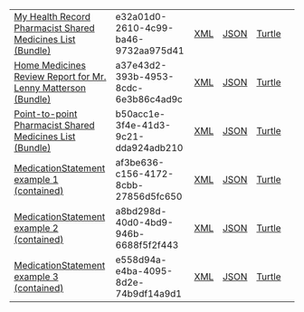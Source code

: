 <table class="list" width="100%">
            <tr>
                <td><a href="Bundle-e32a01d0-2610-4c99-ba46-9732aa975d41.html">My Health Record Pharmacist Shared Medicines List (Bundle)</a></td>
                <td>e32a01d0-2610-4c99-ba46-9732aa975d41</td>
                <td><a href="Bundle-e32a01d0-2610-4c99-ba46-9732aa975d41.xml.html">XML</a></td>
                <td><a href="Bundle-e32a01d0-2610-4c99-ba46-9732aa975d41.json.html">JSON</a></td>
                <td><a href="Bundle-e32a01d0-2610-4c99-ba46-9732aa975d41.ttl.html">Turtle</a></td>
                <td></td>
            </tr>
            <tr>
                <td><a href="Bundle-a37e43d2-393b-4953-8cdc-6e3b86c4ad9c.html">Home Medicines Review Report for Mr. Lenny Matterson (Bundle)</a></td>
                <td>a37e43d2-393b-4953-8cdc-6e3b86c4ad9c</td>
                <td><a href="Bundle-a37e43d2-393b-4953-8cdc-6e3b86c4ad9c.xml.html">XML</a></td>
                <td><a href="Bundle-a37e43d2-393b-4953-8cdc-6e3b86c4ad9c.json.html">JSON</a></td>
                <td><a href="Bundle-a37e43d2-393b-4953-8cdc-6e3b86c4ad9c.ttl.html">Turtle</a></td>
                <td></td>
            </tr>
            <tr>
                <td><a href="Bundle-b50acc1e-3f4e-41d3-9c21-dda924adb210.html">Point-to-point Pharmacist Shared Medicines List (Bundle)</a></td>
                <td>b50acc1e-3f4e-41d3-9c21-dda924adb210</td>
                <td><a href="Bundle-b50acc1e-3f4e-41d3-9c21-dda924adb210.xml.html">XML</a></td>
                <td><a href="Bundle-b50acc1e-3f4e-41d3-9c21-dda924adb210.json.html">JSON</a></td>
                <td><a href="Bundle-b50acc1e-3f4e-41d3-9c21-dda924adb210.ttl.html">Turtle</a></td>
                <td></td>
            </tr>
            <tr>
                <td><a href="MedicationStatement-af3be636-c156-4172-8cbb-27856d5fc650.html">MedicationStatement example 1 (contained)</a></td>
                <td>af3be636-c156-4172-8cbb-27856d5fc650</td>
                <td><a href="MedicationStatement-af3be636-c156-4172-8cbb-27856d5fc650.xml.html">XML</a></td>
                <td><a href="MedicationStatement-af3be636-c156-4172-8cbb-27856d5fc650.json.html">JSON</a></td>
                <td><a href="MedicationStatement-af3be636-c156-4172-8cbb-27856d5fc650.ttl.html">Turtle</a></td>
                <td></td>
            </tr>
            <tr>
                <td><a href="MedicationStatement-a8bd298d-40d0-4bd9-946b-6688f5f2f443.html">MedicationStatement example 2 (contained)</a></td>
                <td>a8bd298d-40d0-4bd9-946b-6688f5f2f443</td>
                <td><a href="MedicationStatement-a8bd298d-40d0-4bd9-946b-6688f5f2f443.xml.html">XML</a></td>
                <td><a href="MedicationStatement-a8bd298d-40d0-4bd9-946b-6688f5f2f443.json.html">JSON</a></td>
                <td><a href="MedicationStatement-a8bd298d-40d0-4bd9-946b-6688f5f2f443.ttl.html">Turtle</a></td>
                <td></td>
            </tr>
            <tr>
                <td><a href="MedicationStatement-e558d94a-e4ba-4095-8d2e-74b9df14a9d1.html">MedicationStatement example 3 (contained)</a></td>
                <td>e558d94a-e4ba-4095-8d2e-74b9df14a9d1</td>
                <td><a href="MedicationStatement-e558d94a-e4ba-4095-8d2e-74b9df14a9d1.xml.html">XML</a></td>
                <td><a href="MedicationStatement-e558d94a-e4ba-4095-8d2e-74b9df14a9d1.json.html">JSON</a></td>
                <td><a href="MedicationStatement-e558d94a-e4ba-4095-8d2e-74b9df14a9d1.ttl.html">Turtle</a></td>
                <td></td>
            </tr>
</table>